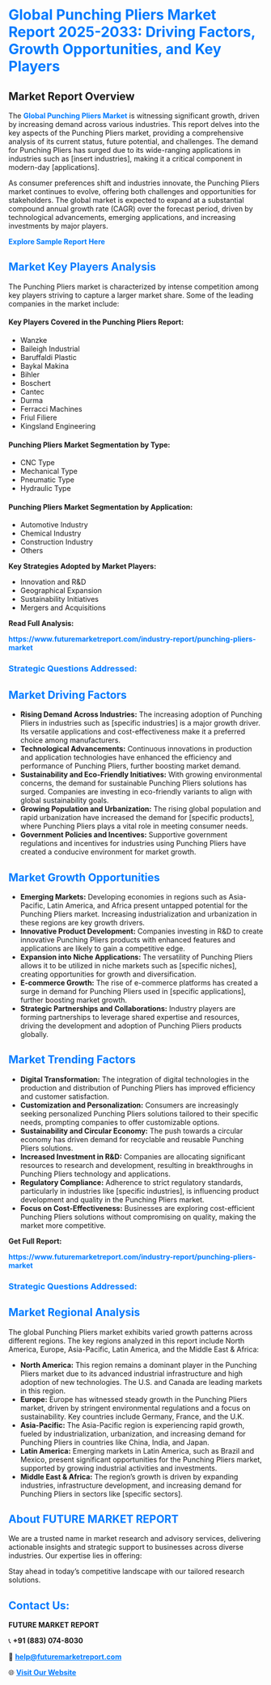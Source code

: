 <h1 style="color: #007BFF;">Global Punching Pliers Market Report 2025-2033: Driving Factors, Growth Opportunities, and Key Players</h1>

<section id="overview">
<h2>Market Report Overview</h2>
<p>The <a href="https://www.futuremarketreport.com/industry-report/punching-pliers-market" style="color: #007BFF; text-decoration: none;"><strong>Global Punching Pliers Market</strong></a> is witnessing significant growth, driven by increasing demand across various industries. This report delves into the key aspects of the Punching Pliers market, providing a comprehensive analysis of its current status, future potential, and challenges. The demand for Punching Pliers has surged due to its wide-ranging applications in industries such as [insert industries], making it a critical component in modern-day [applications].</p>
<p>As consumer preferences shift and industries innovate, the Punching Pliers market continues to evolve, offering both challenges and opportunities for stakeholders. The global market is expected to expand at a substantial compound annual growth rate (CAGR) over the forecast period, driven by technological advancements, emerging applications, and increasing investments by major players.</p>
</section>

<section id="overview">
<p><a href="https://www.futuremarketreport.com/request-sample/reportId=104882" style="color: #007BFF; text-decoration: none;"><strong>Explore Sample Report Here</strong></a></p>
</section>

<section id="key-players">
<h2 style="color: #007BFF;">Market Key Players Analysis</h2>
<p>The Punching Pliers market is characterized by intense competition among key players striving to capture a larger market share. Some of the leading companies in the market include:</p>
<h4>Key Players Covered in the Punching Pliers Report:</h4>
<ul><li>Wanzke</li><li>Baileigh Industrial</li><li>Baruffaldi Plastic</li><li>Baykal Makina</li><li>Bihler</li><li>Boschert</li><li>Cantec</li><li>Durma</li><li>Ferracci Machines</li><li>Friul Filiere</li><li>Kingsland Engineering</li></ul>
<h4>Punching Pliers Market Segmentation by Type:</h4>
<ul><li>CNC Type</li><li>Mechanical Type</li><li>Pneumatic Type</li><li>Hydraulic Type</li></ul>

<h4>Punching Pliers Market Segmentation by Application:</h4>
<ul><li>Automotive Industry</li><li>Chemical Industry</li><li>Construction Industry</li><li>Others</li></ul>
<p><strong>Key Strategies Adopted by Market Players:</strong></p>
<ul>
<li>Innovation and R&D</li>
<li>Geographical Expansion</li>
<li>Sustainability Initiatives</li>
<li>Mergers and Acquisitions</li>
</ul>
</section>

<section>
<p><strong>Read Full Analysis: </strong></p><a href="https://www.futuremarketreport.com/industry-report/punching-pliers-market" style="color: #007BFF; text-decoration: none;"><strong>https://www.futuremarketreport.com/industry-report/punching-pliers-market</strong></a>
<h3 style="color: #007BFF;">Strategic Questions Addressed:</h3>
</section>

<section id="driving-factors">
<h2 style="color: #007BFF;">Market Driving Factors</h2>
<ul>
<li><strong>Rising Demand Across Industries:</strong> The increasing adoption of Punching Pliers in industries such as [specific industries] is a major growth driver. Its versatile applications and cost-effectiveness make it a preferred choice among manufacturers.</li>
<li><strong>Technological Advancements:</strong> Continuous innovations in production and application technologies have enhanced the efficiency and performance of Punching Pliers, further boosting market demand.</li>
<li><strong>Sustainability and Eco-Friendly Initiatives:</strong> With growing environmental concerns, the demand for sustainable Punching Pliers solutions has surged. Companies are investing in eco-friendly variants to align with global sustainability goals.</li>
<li><strong>Growing Population and Urbanization:</strong> The rising global population and rapid urbanization have increased the demand for [specific products], where Punching Pliers plays a vital role in meeting consumer needs.</li>
<li><strong>Government Policies and Incentives:</strong> Supportive government regulations and incentives for industries using Punching Pliers have created a conducive environment for market growth.</li>
</ul>
</section>

<section id="growth-opportunities">
<h2 style="color: #007BFF;">Market Growth Opportunities</h2>
<ul>
<li><strong>Emerging Markets:</strong> Developing economies in regions such as Asia-Pacific, Latin America, and Africa present untapped potential for the Punching Pliers market. Increasing industrialization and urbanization in these regions are key growth drivers.</li>
<li><strong>Innovative Product Development:</strong> Companies investing in R&D to create innovative Punching Pliers products with enhanced features and applications are likely to gain a competitive edge.</li>
<li><strong>Expansion into Niche Applications:</strong> The versatility of Punching Pliers allows it to be utilized in niche markets such as [specific niches], creating opportunities for growth and diversification.</li>
<li><strong>E-commerce Growth:</strong> The rise of e-commerce platforms has created a surge in demand for Punching Pliers used in [specific applications], further boosting market growth.</li>
<li><strong>Strategic Partnerships and Collaborations:</strong> Industry players are forming partnerships to leverage shared expertise and resources, driving the development and adoption of Punching Pliers products globally.</li>
</ul>
</section>

<section id="trending-factors">
<h2 style="color: #007BFF;">Market Trending Factors</h2>
<ul>
<li><strong>Digital Transformation:</strong> The integration of digital technologies in the production and distribution of Punching Pliers has improved efficiency and customer satisfaction.</li>
<li><strong>Customization and Personalization:</strong> Consumers are increasingly seeking personalized Punching Pliers solutions tailored to their specific needs, prompting companies to offer customizable options.</li>
<li><strong>Sustainability and Circular Economy:</strong> The push towards a circular economy has driven demand for recyclable and reusable Punching Pliers solutions.</li>
<li><strong>Increased Investment in R&D:</strong> Companies are allocating significant resources to research and development, resulting in breakthroughs in Punching Pliers technology and applications.</li>
<li><strong>Regulatory Compliance:</strong> Adherence to strict regulatory standards, particularly in industries like [specific industries], is influencing product development and quality in the Punching Pliers market.</li>
<li><strong>Focus on Cost-Effectiveness:</strong> Businesses are exploring cost-efficient Punching Pliers solutions without compromising on quality, making the market more competitive.</li>
</ul>
</section>

<section>
<p><strong>Get Full Report: </strong></p><a href="https://www.futuremarketreport.com/industry-report/punching-pliers-market" style="color: #007BFF; text-decoration: none;"><strong>https://www.futuremarketreport.com/industry-report/punching-pliers-market</strong></a>
<h3 style="color: #007BFF;">Strategic Questions Addressed:</h3>
</section>


<section id="regional-analysis">
<h2 style="color: #007BFF;">Market Regional Analysis</h2>
<p>The global Punching Pliers market exhibits varied growth patterns across different regions. The key regions analyzed in this report include North America, Europe, Asia-Pacific, Latin America, and the Middle East & Africa:</p>
<ul>
<li><strong>North America:</strong> This region remains a dominant player in the Punching Pliers market due to its advanced industrial infrastructure and high adoption of new technologies. The U.S. and Canada are leading markets in this region.</li>
<li><strong>Europe:</strong> Europe has witnessed steady growth in the Punching Pliers market, driven by stringent environmental regulations and a focus on sustainability. Key countries include Germany, France, and the U.K.</li>
<li><strong>Asia-Pacific:</strong> The Asia-Pacific region is experiencing rapid growth, fueled by industrialization, urbanization, and increasing demand for Punching Pliers in countries like China, India, and Japan.</li>
<li><strong>Latin America:</strong> Emerging markets in Latin America, such as Brazil and Mexico, present significant opportunities for the Punching Pliers market, supported by growing industrial activities and investments.</li>
<li><strong>Middle East & Africa:</strong> The region’s growth is driven by expanding industries, infrastructure development, and increasing demand for Punching Pliers in sectors like [specific sectors].</li>
</ul>
</section>

<footer>
<h2 style="color: #007BFF;">About FUTURE MARKET REPORT</h2>
<p>We are a trusted name in market research and advisory services, delivering actionable insights and strategic support to businesses across diverse industries. Our expertise lies in offering:</p>

<p>Stay ahead in today’s competitive landscape with our tailored research solutions.</p>

<h2 style="color: #007BFF;">Contact Us:</h2>
<p><strong>FUTURE MARKET REPORT</strong></p>
<p>📞 <strong>+91 (883) 074-8030</strong></p>
<p>📧 <strong><a href="mailto:help@futuremarketreport.com" style="color: #007BFF;">help@futuremarketreport.com</a></strong></p>
<p>🌐 <strong><a href="https://www.futuremarketreport.com/" style="color: #007BFF;">Visit Our Website</a></strong></p>
</footer>